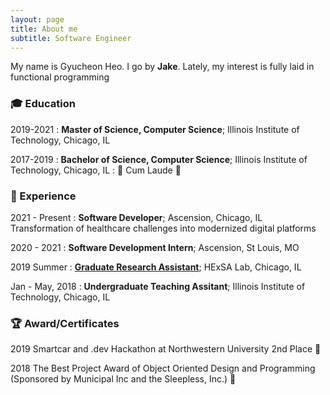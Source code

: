 ```yaml
---
layout: page
title: About me
subtitle: Software Engineer 
---
```


My name is Gyucheon Heo. I go by **Jake**. Lately, my interest is fully laid in functional programming

### 🎓 Education

2019-2021
: **Master of Science, Computer Science**; Illinois Institute of Technology, Chicago, IL

2017-2019
: **Bachelor of Science, Computer Science**; Illinois Institute of Technology, Chicago, IL
: 🥉 Cum Laude 🥉

### 💼 Experience

2021 - Present
: **Software Developer**; Ascension, Chicago, IL
Transformation of healthcare challenges into modernized digital platforms

2020 - 2021
: **Software Development Intern**; Ascension, St Louis, MO 

2019 Summer
: **[Graduate Research Assistant](https://www.halek.co/authors/gyucheon-heo/)**; HExSA Lab, Chicago, IL

Jan - May, 2018
: **Undergraduate Teaching Assitant**; Illinois Institute of Technology, Chicago, IL

### 🏆 Award/Certificates

2019 Smartcar and .dev Hackathon at Northwestern University 2nd Place 🥈

2018 The Best Project Award of Object Oriented Design and Programming (Sponsored by Municipal Inc and the Sleepless, Inc.) 🏅


